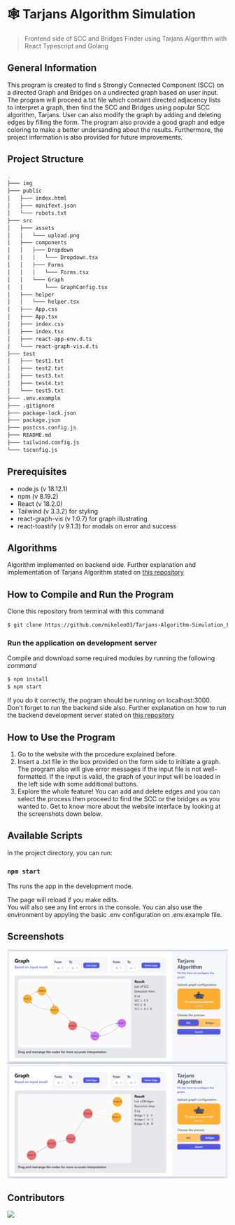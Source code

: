 # 🕸 Tarjans Algorithm Simulation
> Frontend side of SCC and Bridges Finder using Tarjans Algorithm with React Typescript and Golang

## General Information
This program is created to find s Strongly Connected Component (SCC) on a directed Graph and Bridges on a undirected graph based on user input. The program will proceed a.txt file which containt directed adjacency lists to interpret a graph, then find the SCC and Bridges using popular SCC algorithm, Tarjans. User can also modify the graph by adding and deleting edges by filling the form. The program also provide a good graph and edge coloring to make a better undersanding about the results. Furthermore, the project information is also provided for future improvements.

## Project Structure
```bash
.
├─── img
├─── public
│   ├─── index.html
│   ├─── manifext.json
│   └─── robots.txt
├─── src
│   ├─── assets
│   │   └─── upload.png
│   ├─── components
│   │   ├─── Dropdown
│   │   │   └─── Dropdown.tsx
│   │   ├─── Forms
│   │   │   └─── Forms.tsx
│   │   └─── Graph
│   │       └─── GraphConfig.tsx
│   ├─── helper
│   │   └─── helper.tsx
│   ├─── App.css
│   ├─── App.tsx
│   ├─── index.css
│   ├─── index.tsx
│   ├─── react-app-env.d.ts
│   └─── react-graph-vis.d.ts
├─── test
│   ├─── test1.txt
│   ├─── test2.txt
│   ├─── test3.txt
│   ├─── test4.txt
│   └─── test5.txt
├─── .env.example
├─── .gitignore
├─── package-lock.json
├─── package.json
├─── postcss.config.js
├─── README.md
├─── tailwind.config.js
└─── tsconfig.js
```

## Prerequisites
- node.js (v 18.12.1)
- npm (v 8.19.2)
- React (v 18.2.0)
- Tailwind (v 3.3.2) for styling
- react-graph-vis (v 1.0.7) for graph illustrating
- react-toastify (v 9.1.3) for modals on error and success

## Algorithms
Algorithm implemented on backend side. Further explanation and implementation of Tarjans Algorithm stated on [this repository](https://github.com/mikeleo03/Tarjans-Algorithm-Simulation_Backend)

## How to Compile and Run the Program
Clone this repository from terminal with this command
``` bash
$ git clone https://github.com/mikeleo03/Tarjans-Algorithm-Simulation_Frontend.git
```
### Run the application on development server
Compile and download some required modules by running the following *command*
``` bash
$ npm install
$ npm start
```
If you do it correctly, the pogram should be running on localhost:3000. Don't forget to run the backend side also. Further explanation on how to run the backend development server stated on [this repository](https://github.com/mikeleo03/Tarjans-Algorithm-Simulation_Backend)

## How to Use the Program
1. Go to the website with the procedure explained before.
2. Insert a .txt file in the box provided on the form side to initiate a graph. The program also will give error messages if the input file is not well-formatted. If the input is valid, the graph of your input will be loaded in the left side with some additional buttons.
3. Explore the whole feature! You can add and delete edges and you can select the process then proceed to find the SCC or the bridges as you wanted to.
Get to know more about the website interface by looking at the screenshots down below.

## Available Scripts
In the project directory, you can run:

### `npm start`

Ths runs the app in the development mode.

The page will reload if you make edits.<br />
You will also see any lint errors in the console. You can also use the environment by appyling the basic .env configuration on .env.example file.

## Screenshots
![demo1](img/Screenshot1.PNG)
![demo2](img/Screenshot2.PNG)

## Contributors
<a href = "https://github.com/mikeleo03/markdown-editor/graphs/contributors">
  <img src = "https://contrib.rocks/image?repo=mikeleo03/markdown-editor"/>
</a>